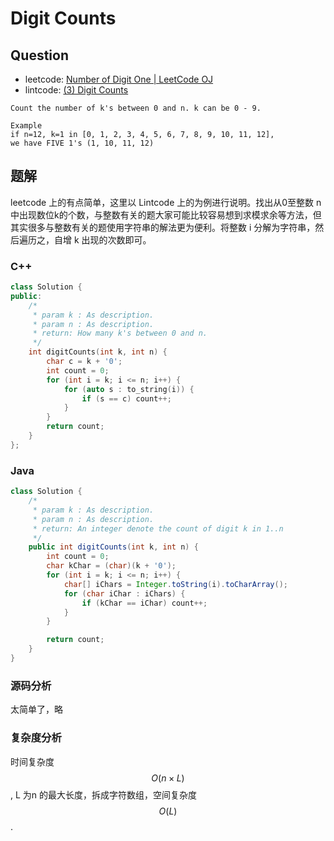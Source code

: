 # Digit Counts

## Question

- leetcode: [Number of Digit One | LeetCode OJ](https://leetcode.com/problems/number-of-digit-one/)
- lintcode: [(3) Digit Counts](http://www.lintcode.com/en/problem/digit-counts/)

```
Count the number of k's between 0 and n. k can be 0 - 9.

Example
if n=12, k=1 in [0, 1, 2, 3, 4, 5, 6, 7, 8, 9, 10, 11, 12],
we have FIVE 1's (1, 10, 11, 12)
```

## 题解

leetcode 上的有点简单，这里以 Lintcode 上的为例进行说明。找出从0至整数 n 中出现数位k的个数，与整数有关的题大家可能比较容易想到求模求余等方法，但其实很多与整数有关的题使用字符串的解法更为便利。将整数 i 分解为字符串，然后遍历之，自增 k 出现的次数即可。

### C++
```c++
class Solution {
public:
    /*
     * param k : As description.
     * param n : As description.
     * return: How many k's between 0 and n.
     */
    int digitCounts(int k, int n) {
        char c = k + '0';
        int count = 0;
        for (int i = k; i <= n; i++) {
            for (auto s : to_string(i)) {
                if (s == c) count++;
            }
        }
        return count;
    }
};
```

### Java

```java
class Solution {
    /*
     * param k : As description.
     * param n : As description.
     * return: An integer denote the count of digit k in 1..n
     */
    public int digitCounts(int k, int n) {
        int count = 0;
        char kChar = (char)(k + '0');
        for (int i = k; i <= n; i++) {
            char[] iChars = Integer.toString(i).toCharArray();
            for (char iChar : iChars) {
                if (kChar == iChar) count++;
            }
        }

        return count;
    }
}
```

### 源码分析

太简单了，略

### 复杂度分析

时间复杂度 $$O(n \times L)$$, L 为n 的最大长度，拆成字符数组，空间复杂度 $$O(L)$$.
